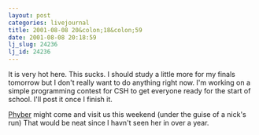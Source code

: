 ```yaml
---
layout: post
categories: livejournal
title: 2001-08-08 20&colon;18&colon;59
date: 2001-08-08 20:18:59
lj_slug: 24236
lj_id: 24236
---
```

It is very hot here. This sucks. I should study a little more for my finals tomorrow but I don't really want to do anything right now. I'm working on a simple programming contest for CSH to get everyone ready for the start of school. I'll post it once I finish it.  



[Phyber](http://www.livejournal.com/users/phyber/) might come and visit us this weekend (under the guise of a nick's run) That would be neat since I havn't seen her in over a year.
